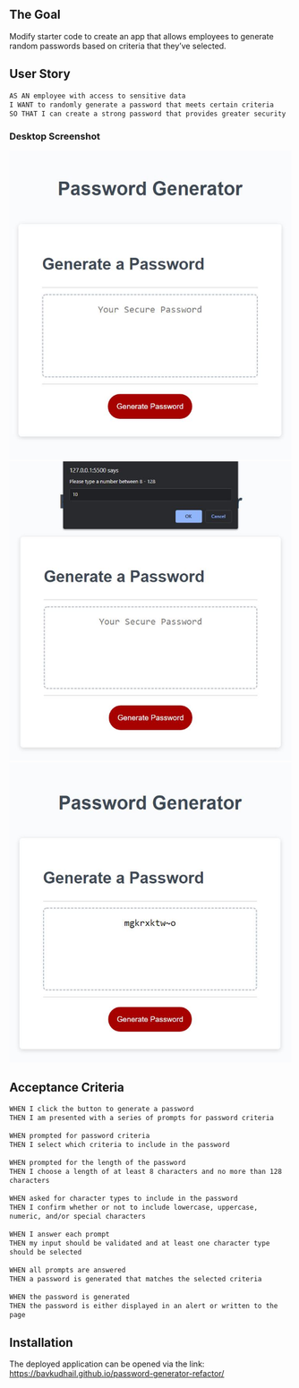 ## The Goal

Modify starter code to create an app that allows employees to generate random passwords based on criteria that they’ve selected. 


## User Story

```
AS AN employee with access to sensitive data
I WANT to randomly generate a password that meets certain criteria
SO THAT I can create a strong password that provides greater security
```

### Desktop Screenshot

![password-gen-screenshot-1](https://raw.githubusercontent.com/BavKudhail/password-generator-refactor/main/assets/images/screenshot_1.JPG)
![password-gen-screenshot-2](https://raw.githubusercontent.com/BavKudhail/password-generator-refactor/main/assets/images/screenshot_2.JPG)
![password-gen-screenshot-3](https://raw.githubusercontent.com/BavKudhail/password-generator-refactor/main/assets/images/screenshot_3.JPG)


## Acceptance Criteria

```
WHEN I click the button to generate a password
THEN I am presented with a series of prompts for password criteria

WHEN prompted for password criteria
THEN I select which criteria to include in the password

WHEN prompted for the length of the password
THEN I choose a length of at least 8 characters and no more than 128 characters

WHEN asked for character types to include in the password
THEN I confirm whether or not to include lowercase, uppercase, numeric, and/or special characters

WHEN I answer each prompt
THEN my input should be validated and at least one character type should be selected

WHEN all prompts are answered
THEN a password is generated that matches the selected criteria

WHEN the password is generated
THEN the password is either displayed in an alert or written to the page
```


## Installation

The deployed application can be opened via the link: https://bavkudhail.github.io/password-generator-refactor/
